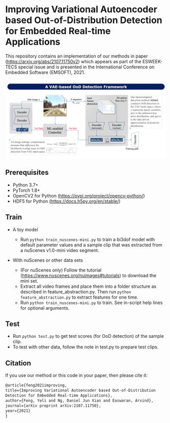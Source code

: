 # Improving Variational Autoencoder based Out-of-Distribution Detection for Embedded Real-time Applications

This repository contains an implementation of our methods in paper (https://arxiv.org/abs/2107.11750v2) which appears as part of the ESWEEK-TECS special issue and is presented in the International Conference on Embedded Software (EMSOFT), 2021.

<p align="center"><img width="700" src="image.png"></p>



## Prerequisites
* Python 3.7+
* PyTorch 1.8+ 
* OpenCV2 for Python (https://pypi.org/project/opencv-python/)
* HDF5 for Python (https://docs.h5py.org/en/stable/)


## Train
* A toy model
  * Run `python train_nuscenes-mini.py` to train a bi3dof model with default parameter values and a sample clip that was extracted from a nuScenes v1.0-mini video segment.

* With nuScenes or other data sets
  * (For nuScenes only) Follow the tutorial (https://www.nuscenes.org/nuimages#tutorials) to download the mini set. 
  * Extract all video frames and place them into a folder structure as described in feature_abstraction.py. Then run `python feature_abstraction.py` to extract features for one time. 
  * Run `python train_nuscenes-mini.py` to train. See in-script help lines for optional arguments.


## Test
* Run `python test.py` to get test scores (for OoD detection) of the sample clip. 
* To test with other data, follow the note in test.py to prepare test clips.


## Citation

If you use our method or this code in your paper, then please cite it:
```
@article{feng2021improving,
title={Improving Variational Autoencoder based Out-of-Distribution Detection for Embedded Real-time Applications},
author={Feng, Yeli and Ng, Daniel Jun Xian and Easwaran, Arvind},
journal={arXiv preprint arXiv:2107.11750},
year={2021}
}
```
